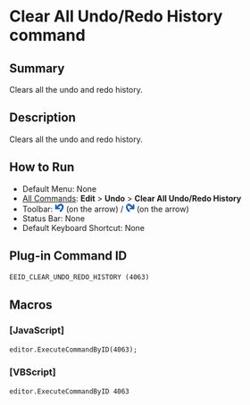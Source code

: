 # Clear All Undo/Redo History command

## Summary

Clears all the undo and redo history.

## Description

Clears all the undo and redo history.

## How to Run

- Default Menu: None
- [All Commands](../tools/all_commands): **Edit** \> **Undo** \> **Clear All Undo/Redo History**
- Toolbar: ![](../../images/editundo.png) (on the arrow) / ![](../../images/editredo.png) (on the arrow)
- Status Bar: None
- Default Keyboard Shortcut: None

## Plug-in Command ID

```
EEID_CLEAR_UNDO_REDO_HISTORY (4063)
```

## Macros

### \[JavaScript\]

```
editor.ExecuteCommandByID(4063);
```

### \[VBScript\]

```
editor.ExecuteCommandByID 4063
```
